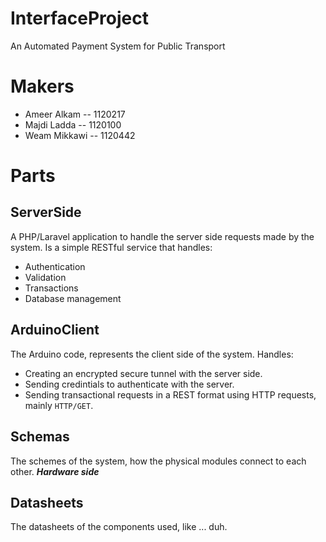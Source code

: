# InterfaceProject
An Automated Payment System for Public Transport

# Makers
* Ameer Alkam  -- 1120217
* Majdi Ladda  -- 1120100
* Weam Mikkawi -- 1120442

# Parts
## ServerSide
A PHP/Laravel application to handle the server side requests made by the system.
Is a simple RESTful service that handles:
* Authentication
* Validation
* Transactions
* Database management

## ArduinoClient
The Arduino code, represents the client side of the system.
Handles:
* Creating an encrypted secure tunnel with the server side.
* Sending credintials to authenticate with the server.
* Sending transactional requests in a REST format using HTTP requests, mainly `HTTP/GET`.

## Schemas
The schemes of the system, how the physical modules connect to each other. *__Hardware side__*

## Datasheets
The datasheets of the components used, like ... duh.
